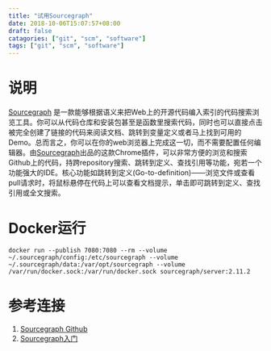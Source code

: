 ```yaml
---
title: "试用Sourcegraph"
date: 2018-10-06T15:07:57+08:00
draft: false
catagories: ["git", "scm", "software"]
tags: ["git", "scm", "software"]
---
```


# 说明
[Sourcegraph] 是一款能够根据语义来把Web上的开源代码编入索引的代码搜索浏览工具。你可以从代码仓库和安装包甚至是函数里搜索代码，同时也可以直接点击被完全创建了链接的代码来阅读文档、跳转到变量定义或者马上找到可用的Demo。总而言之，你可以在你的web浏览器上完成这一切，而不需要配置任何编辑器。由[Sourcegraph]出品的这款Chrome插件，可以非常方便的浏览和搜索Github上的代码，持跨repository搜索、跳转到定义、查找引用等功能，宛若一个功能强大的IDE。核心功能如跳转到定义(Go-to-definition)——浏览文件或查看pull请求时，将鼠标悬停在代码上可以查看文档提示，单击即可跳转到定义、查找引用或全文搜索。

# Docker运行
    docker run --publish 7080:7080 --rm --volume ~/.sourcegraph/config:/etc/sourcegraph --volume ~/.sourcegraph/data:/var/opt/sourcegraph --volume /var/run/docker.sock:/var/run/docker.sock sourcegraph/server:2.11.2

# 参考连接
1. [Sourcegraph Github](https://github.com/sourcegraph "Sourcegraph Github")
2. [Sourcegraph入门](https://about.sourcegraph.com/docs/ "Sourcegraph入门")

[Sourcegraph]: https://sourcegraph.com/start "Sourcegraph官网"